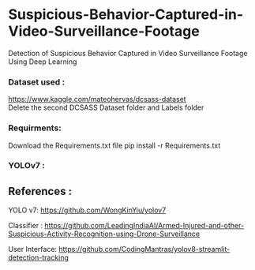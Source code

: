 # Suspicious-Behavior-Captured-in-Video-Surveillance-Footage
Detection of Suspicious Behavior Captured in Video Surveillance Footage Using Deep Learning

### Dataset used :
 https://www.kaggle.com/mateohervas/dcsass-dataset   
 Delete the second DCSASS Dataset folder and Labels folder
### Requirments:
Download the Requirements.txt file 
pip install -r Requirements.txt
### YOLOv7 :


## References :
YOLO v7: https://github.com/WongKinYiu/yolov7

Classifier : https://github.com/LeadingIndiaAI/Armed-Injured-and-other-Suspicious-Activity-Recognition-using-Drone-Surveillance

User Interface: https://github.com/CodingMantras/yolov8-streamlit-detection-tracking
